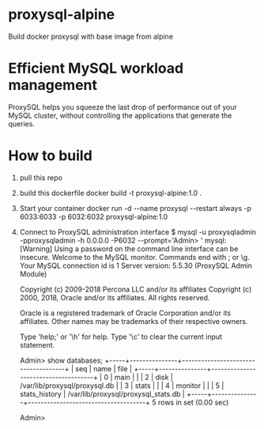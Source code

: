 # proxysql-alpine
Build docker proxysql with base image from alpine

# Efficient MySQL workload management
ProxySQL helps you squeeze the last drop of performance out of your MySQL cluster, without controlling the applications that generate the queries.

# How to build
1. pull this repo

2. build this dockerfile
   docker build -t proxysql-alpine:1.0 .

3. Start your container
   docker run -d --name proxysql --restart always -p 6033:6033 -p 6032:6032 proxysql-alpine:1.0

4. Connect to ProxySQL administration interface
    $ mysql -u proxysqladmin -pproxysqladmin -h 0.0.0.0 -P6032 --prompt='Admin> '
      mysql: [Warning] Using a password on the command line interface can be insecure.
      Welcome to the MySQL monitor.  Commands end with ; or \g.
      Your MySQL connection id is 1
      Server version: 5.5.30 (ProxySQL Admin Module)

      Copyright (c) 2009-2018 Percona LLC and/or its affiliates
      Copyright (c) 2000, 2018, Oracle and/or its affiliates. All rights reserved.

      Oracle is a registered trademark of Oracle Corporation and/or its
      affiliates. Other names may be trademarks of their respective
      owners.

      Type 'help;' or '\h' for help. Type '\c' to clear the current input statement.

      Admin> show databases;
      +-----+---------------+-------------------------------------+
      | seq | name          | file                                |
      +-----+---------------+-------------------------------------+
      | 0   | main          |                                     |
      | 2   | disk          | /var/lib/proxysql/proxysql.db       |
      | 3   | stats         |                                     |
      | 4   | monitor       |                                     |
      | 5   | stats_history | /var/lib/proxysql/proxysql_stats.db |
      +-----+---------------+-------------------------------------+
      5 rows in set (0.00 sec)

      Admin> 
